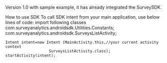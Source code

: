 Version 1.0 with sample example, it has already integrated the SurveySDK.

How to use SDK
To call SDK intent from your main application, use below lines of code:
import following classes 
	com.surveyanalytics.androidsdk.Utilities.Constants;
	com.surveyanalytics.androidsdk.SurveysListActivity;

	Intent intent=new Intent (MainActivity.this,//your current activity context              
                       SurveysListActivity.class);
	startActivity(intent);
